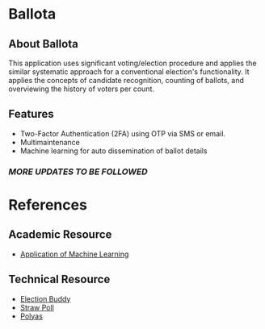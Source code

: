 # Ballota

## About Ballota
This application uses significant voting/election procedure and applies the similar systematic approach for a conventional election's functionality. It applies the concepts of candidate recognition, counting of ballots, and overviewing the history of voters per count.

## Features
- Two-Factor Authentication (2FA) using OTP via SMS or email.
- Multimaintenance
- Machine learning for auto dissemination of ballot details

### ***MORE UPDATES TO BE FOLLOWED***

# References
## Academic Resource
- [Application of Machine Learning](https://iopscience.iop.org/article/10.1088/1742-6596/1916/1/012074/pdf)

## Technical Resource
- [Election Buddy](https://electionbuddy.com)
- [Straw Poll](https://strawpoll.com/create/?gclid=CjwKCAjw8ZKmBhArEiwAspcJ7luUtR-tQAT0ProZ0zt2CA-Kwk9W1W0v3-lBkg1A0JVLGSnO-eH9YBoCEy8QAvD_BwE)
- [Polyas](https://www.polyas.com/online-voting/how-it-works)
